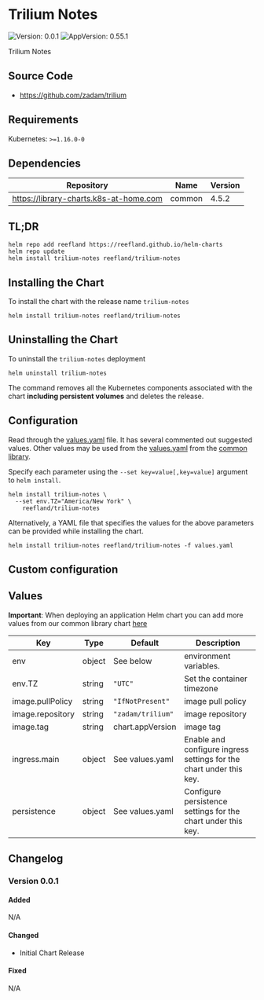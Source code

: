 # Trilium Notes

![Version: 0.0.1](https://img.shields.io/badge/Version-0.0.1-informational?style=flat-square) ![AppVersion: 0.55.1](https://img.shields.io/badge/AppVersion-0.55.1-informational?style=flat-square)

Trilium Notes

## Source Code

* <https://github.com/zadam/trilium>

## Requirements

Kubernetes: `>=1.16.0-0`

## Dependencies

| Repository | Name | Version |
|------------|------|---------|
| https://library-charts.k8s-at-home.com | common | 4.5.2 |

## TL;DR

```console
helm repo add reefland https://reefland.github.io/helm-charts
helm repo update
helm install trilium-notes reefland/trilium-notes
```

## Installing the Chart

To install the chart with the release name `trilium-notes`

```console
helm install trilium-notes reefland/trilium-notes
```

## Uninstalling the Chart

To uninstall the `trilium-notes` deployment

```console
helm uninstall trilium-notes
```

The command removes all the Kubernetes components associated with the chart **including persistent volumes** and deletes the release.

## Configuration

Read through the [values.yaml](./values.yaml) file. It has several commented out suggested values.
Other values may be used from the [values.yaml](https://github.com/reefland/helm-charts/blob/main/charts/library/common/values.yaml) from the [common library](https://github.com/k8s-at-home/library-charts/tree/main/charts/stable/common).

Specify each parameter using the `--set key=value[,key=value]` argument to `helm install`.

```console
helm install trilium-notes \
  --set env.TZ="America/New York" \
    reefland/trilium-notes
```

Alternatively, a YAML file that specifies the values for the above parameters can be provided while installing the chart.

```console
helm install trilium-notes reefland/trilium-notes -f values.yaml
```

## Custom configuration

## Values

**Important**: When deploying an application Helm chart you can add more values from our common library chart [here](https://github.com/k8s-at-home/library-charts/tree/main/charts/stable/common)

| Key | Type | Default | Description |
|-----|------|---------|-------------|
| env | object | See below | environment variables. |
| env.TZ | string | `"UTC"` | Set the container timezone |
| image.pullPolicy | string | `"IfNotPresent"` | image pull policy |
| image.repository | string | `"zadam/trilium"` | image repository |
| image.tag | string | chart.appVersion | image tag |
| ingress.main | object | See values.yaml | Enable and configure ingress settings for the chart under this key. |
| persistence | object | See values.yaml | Configure persistence settings for the chart under this key. |

## Changelog

### Version 0.0.1

#### Added

N/A

#### Changed

* Initial Chart Release

#### Fixed

N/A
